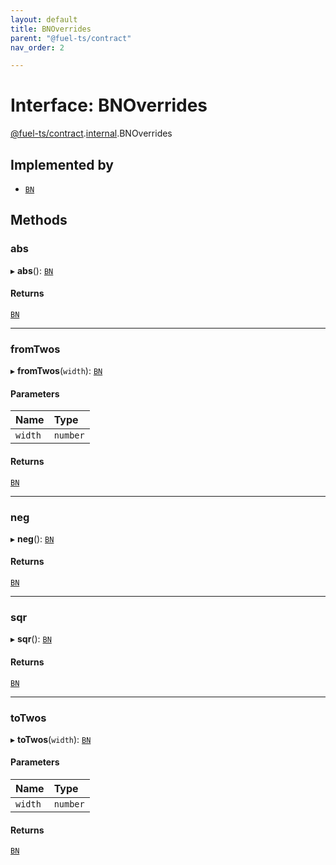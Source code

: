 ```yaml
---
layout: default
title: BNOverrides
parent: "@fuel-ts/contract"
nav_order: 2

---
```


# Interface: BNOverrides

[@fuel-ts/contract](../index.md).[internal](../namespaces/internal.md).BNOverrides

## Implemented by

- [`BN`](../classes/internal-BN.md)

## Methods

### abs

▸ **abs**(): [`BN`](../classes/internal-BN.md)

#### Returns

[`BN`](../classes/internal-BN.md)

___

### fromTwos

▸ **fromTwos**(`width`): [`BN`](../classes/internal-BN.md)

#### Parameters

| Name | Type |
| :------ | :------ |
| `width` | `number` |

#### Returns

[`BN`](../classes/internal-BN.md)

___

### neg

▸ **neg**(): [`BN`](../classes/internal-BN.md)

#### Returns

[`BN`](../classes/internal-BN.md)

___

### sqr

▸ **sqr**(): [`BN`](../classes/internal-BN.md)

#### Returns

[`BN`](../classes/internal-BN.md)

___

### toTwos

▸ **toTwos**(`width`): [`BN`](../classes/internal-BN.md)

#### Parameters

| Name | Type |
| :------ | :------ |
| `width` | `number` |

#### Returns

[`BN`](../classes/internal-BN.md)
